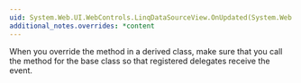```yaml
---
uid: System.Web.UI.WebControls.LinqDataSourceView.OnUpdated(System.Web.UI.WebControls.LinqDataSourceStatusEventArgs)
additional_notes.overrides: *content
---
```


<p>When you override the <xref href="System.Web.UI.WebControls.LinqDataSourceView.OnUpdated(System.Web.UI.WebControls.LinqDataSourceStatusEventArgs)"></xref> method in a derived class, make sure that you call the <xref href="System.Web.UI.WebControls.LinqDataSourceView.OnUpdated(System.Web.UI.WebControls.LinqDataSourceStatusEventArgs)"></xref> method for the base class so that registered delegates receive the event.</p>


